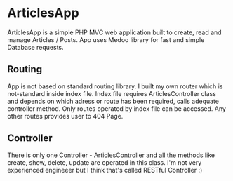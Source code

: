 # ArticlesApp
ArticlesApp is a simple PHP MVC web application built to create, read and manage Articles / Posts. 
App uses Medoo library for fast and simple Database requests.

## Routing

App is not based on standard routing library. I built my own router which is not-standard inside index file.
Index file requires ArticlesController class and depends on which adress or route has been required, calls adequate controller method.
Only routes operated by index file can be accessed. Any other routes provides user to 404 Page.

## Controller

There is only one Controller - ArticlesController and all the methods like create, show, delete, update are operated in this class.
I'm not very experienced engineeer but I think that's called RESTful Controller :)

